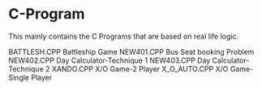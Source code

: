 # C-Program

This mainly contains the C Programs that are based on real life logic.

BATTLESH.CPP          Battleship Game
NEW401.CPP            Bus Seat booking Problem
NEW402.CPP            Day Calculator-Technique 1
NEW403.CPP            Day Calculator-Technique 2
XANDO.CPP             X/O Game-2 Player
X_O_AUTO.CPP          X/O Game-Single Player
